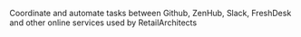 Coordinate and automate tasks between Github, ZenHub, Slack, FreshDesk and other online services used by RetailArchitects

